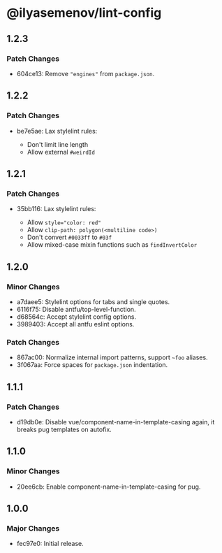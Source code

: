 # @ilyasemenov/lint-config

## 1.2.3

### Patch Changes

- 604ce13: Remove `"engines"` from `package.json`.

## 1.2.2

### Patch Changes

- be7e5ae: Lax stylelint rules:

  - Don't limit line length
  - Allow external `#weirdId`

## 1.2.1

### Patch Changes

- 35bb116: Lax stylelint rules:

  - Allow `style="color: red"`
  - Allow `clip-path: polygon(<multiline code>)`
  - Don't convert `#0033ff` to `#03f`
  - Allow mixed-case mixin functions such as `findInvertColor`

## 1.2.0

### Minor Changes

- a7daee5: Stylelint options for tabs and single quotes.
- 6116f75: Disable antfu/top-level-function.
- d68564c: Accept stylelint config options.
- 3989403: Accept all antfu eslint options.

### Patch Changes

- 867ac00: Normalize internal import patterns, support `~foo` aliases.
- 3f067aa: Force spaces for `package.json` indentation.

## 1.1.1

### Patch Changes

- d19db0e: Disable vue/component-name-in-template-casing again, it breaks pug templates on autofix.

## 1.1.0

### Minor Changes

- 20ee6cb: Enable component-name-in-template-casing for pug.

## 1.0.0

### Major Changes

- fec97e0: Initial release.
